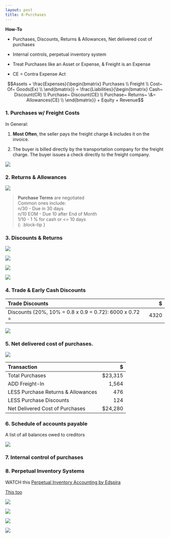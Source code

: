 ```yaml
---
layout: post
title: 8-Purchases
---
```


**How-To**

- Purchases, Discounts, Returns & Allowances, Net delivered cost of purchases  
- Internal controls, perpetual inventory system  

- Treat Purchases like an Asset or Expense, & Freight is an Expense  
- CE = Contra Expense Act  

$$Assets + \frac{Expenses}{\begin{bmatrix}
Purchases \\
Freight \\
Cost~ Of~ Goods(Ex) \\
\end{bmatrix}} = \frac{Liabilities}{\begin{bmatrix}
Cash~ Discount(CR) \\
Purchase~ Discount(CE) \\
Purchase~ Returns~ \&~ Allowances(CE) \\
\end{bmatrix}} + Equity + Revenue$$

<!--
**Accounts**

![](/bookkeeping-notes/assets/mc-graw-accounting-course/chap8.purchases/2.purchase.acts.png)

### 1. Purchases, NO Freight, NO Allowances

![](/bookkeeping-notes/assets/mc-graw-accounting-course/chap8.purchases/3.basic.purchase.transactions.png)
-->

### 1. Purchases w/ Freight Costs

In General:
1. **Most Often**, the seller pays the freight charge & includes it on the invoice.

2. The buyer is billed directly by the transportation company for the freight charge. The buyer issues a check directly to the freight company.

![](/bookkeeping-notes/assets/mc-graw-accounting-course/chap8.purchases/4.purchase.N.returns.w.freight.png)

### 2. Returns & Allowances

![](/bookkeeping-notes/assets/mc-graw-accounting-course/chap8.purchases/5.purcahse.allowances.redux.png)

>**Purchase Terms** are negotiated  
> Common ones include:  
> n/30 - Due in 30 days  
> n/10 EOM - Due 10 after End of Month  
> 1/10 - 1 % for cash or <= 10 days  
{: .block-tip }  

### 3. Discounts & Returns

![](/bookkeeping-notes/assets/mc-graw-accounting-course/chap8.purchases/6.purchase.w.discount.w.return.png)

![](/bookkeeping-notes/assets/mc-graw-accounting-course/chap8.purchases/100.purchase.w.discount.png)

![](/bookkeeping-notes/assets/mc-graw-accounting-course/chap8.purchases/205.purchase.discounts.w.discount.png)

![](/bookkeeping-notes/assets/mc-graw-accounting-course/chap8.purchases/206.acct.payable.w.discount.cash.png)

### 4. Trade & Early Cash Discounts

|Trade Discounts|$|
|:-|-:|
|Discounts (20%, 10% = 0.8 x 0.9 = 0.72): 6000 x 0.72 = |4320|

![](/bookkeeping-notes/assets/mc-graw-accounting-course/chap8.purchases/8.using.trade.discounts.png)

### 5. Net delivered cost of purchases.

![](/bookkeeping-notes/assets/mc-graw-accounting-course/chap8.purchases/9.net.delivery.costs.png)

|Transaction|$|
|:-|-:|
|Total Purchases|$23,315|
|ADD Freight-In|1,564|
|LESS Purchase Returns & Allowances|476|
|LESS Purchase Discounts|124|
|Net Delivered Cost of Purchases|$24,280|

### 6. Schedule of accounts payable
A list of all balances owed to creditors

![](/bookkeeping-notes/assets/mc-graw-accounting-course/chap8.purchases/101.schedule.of.acct.payable.png)

### 7. Internal control of purchases

### 8. Perpetual Inventory Systems

WATCH this [Perpetual Inventory Accounting by Edspira](https://www.youtube.com/watch?v=30BoifG_904)

[This too](https://www.youtube.com/watch?v=OB6RDzqvNbk)

![](/bookkeeping-notes/assets/mc-graw-accounting-course/chap8.purchases/201.merch.inventory.png)

![](/bookkeeping-notes/assets/mc-graw-accounting-course/chap8.purchases/203.merch.w.freight.png)

![](/bookkeeping-notes/assets/mc-graw-accounting-course/chap8.purchases/208.cost.of.goods.transactions.png)

![](/bookkeeping-notes/assets/mc-graw-accounting-course/chap8.purchases/209.cost.goods.merch.sales.png)
